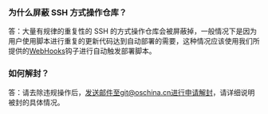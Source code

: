 ### 为什么屏蔽 SSH 方式操作仓库？

答：大量有规律的重复性的 SSH 的方式操作仓库会被屏蔽掉，一般情况下是因为用户使用脚本进行重复的更新代码达到自动部署的需要，这种情况应该使用我们所提供的[WebHooks](http://git.oschina.net/oschina/git-osc/wikis/WebHook-%E4%BD%BF%E7%94%A8%E7%AE%80%E4%BB%8B)钩子进行自动触发部署脚本。

### 如何解封？

答：请去除违规操作后，发送邮件至git@oschina.cn进行申请解封，请详细说明被封的具体情况。